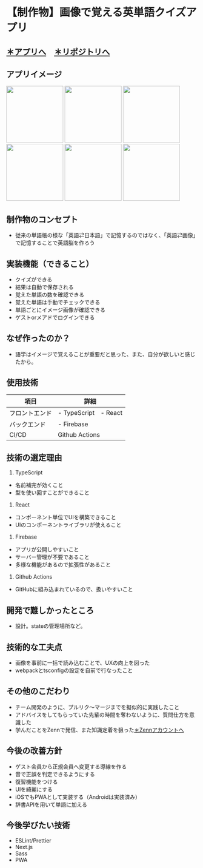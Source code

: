 # 【制作物】画像で覚える英単語クイズアプリ
## [＊アプリへ](https://photo-wordbook.web.app)　[＊リポジトリへ](https://github.com/sobaotto/photo-wordbook)
## アプリイメージ
<img src="https://user-images.githubusercontent.com/75721044/119998007-45041200-c00b-11eb-9971-15eba0a66bdf.PNG" width="150px"> <img src="https://user-images.githubusercontent.com/75721044/119998022-49c8c600-c00b-11eb-8b65-17327871b128.PNG" width="150px"> <img src="https://user-images.githubusercontent.com/75721044/119998001-43d2e500-c00b-11eb-8d6c-8911b58baf6d.PNG" width="150px"> <img src="https://user-images.githubusercontent.com/75721044/119997946-36b5f600-c00b-11eb-8471-f00b7f800234.PNG" width="150px"> <img src="https://user-images.githubusercontent.com/75721044/119997973-3cabd700-c00b-11eb-93bc-29fc42b81e74.PNG" width="150px"> <img src="https://user-images.githubusercontent.com/75721044/119998028-4a615c80-c00b-11eb-982e-bc190d7100f0.PNG" width="150px">
 
## 制作物のコンセプト
- 従来の単語帳の様な「英語⇄日本語」で記憶するのではなく、「英語⇄画像」で記憶することで英語脳を作ろう

## 実装機能（できること）
- クイズができる
- 結果は自動で保存される
- 覚えた単語の数を確認できる
- 覚えた単語は手動でチェックできる
- 単語ごとにイメージ画像が確認できる
- ゲストorメアドでログインできる


## なぜ作ったのか？
- 語学はイメージで覚えることが重要だと思った、また、自分が欲しいと感じたから。

## 使用技術
項目|詳細
-|-
フロントエンド|- TypeScript　- React
バックエンド|- Firebase
CI/CD|Github Actions

## 技術の選定理由
1. TypeScript
 - 名前補完が効くこと
 - 型を使い回すことができること

1. React
 - コンポーネント単位でUIを構築できること
 - UIのコンポーネントライブラリが使えること

1. Firebase
 - アプリが公開しやすいこと
 - サーバー管理が不要であること
 - 多様な機能があるので拡張性があること

1. Github Actions 
 - GitHubに組み込まれているので、扱いやすいこと


## 開発で難しかったところ
- 設計。stateの管理場所など。

## 技術的な工夫点
- 画像を事前に一括で読み込むことで、UXの向上を図った
- webpackとtsconfigの設定を自前で行なったこと

## その他のこだわり
- チーム開発のように、プルリク〜マージまでを擬似的に実践したこと
- アドバイスをしてもらっていた先輩の時間を奪わないように、質問仕方を意識した
- 学んだことをZennで発信、また知識定着を狙った[＊Zennアカウントへ](https://zenn.dev/sobaotto)

## 今後の改善方針
- ゲスト会員から正規会員へ変更する導線を作る
- 音で正誤を判定できるようにする
- 復習機能をつける
- UIを綺麗にする
- iOSでもPWAとして実装する（Androidは実装済み）
- 辞書APIを用いて単語に加える

## 今後学びたい技術
- ESLint/Prettier
- Next.js
- Sass
- PWA
